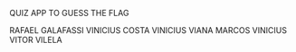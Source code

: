 QUIZ APP TO GUESS THE FLAG

RAFAEL GALAFASSI
VINICIUS COSTA
VINICIUS VIANA
MARCOS VINICIUS
VITOR VILELA